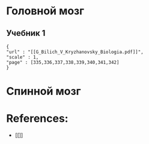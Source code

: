# Головной мозг
## Учебник 1
```pdf
{
"url" : "[[G_Bilich_V_Kryzhanovsky_Biologia.pdf]]",
"scale" : 1,
"page" : [335,336,337,338,339,340,341,342]
}
```




# Спинной мозг
# References:
- [[]]